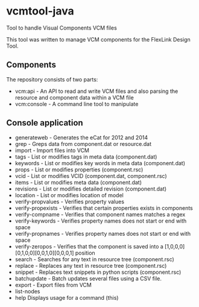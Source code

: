 # vcmtool-java
Tool to handle Visual Components VCM files

This tool was written to manage VCM components for the FlexLink Design Tool. 

## Components
The repository consists of two parts:
* vcm:api - An API to read and write VCM files and also parsing the resource and component data within a VCM file
* vcm:console - A command line tool to manipulate 

## Console application
* generateweb - Generates the eCat for 2012 and 2014
* grep - Greps data from component.dat or resource.dat
* import - Import files into VCM
* tags - List or modifies tags in meta data (component.dat)
* keywords - List or modifies key words in meta data (component.dat)
* props - List or modifies properties (component.rsc)
* vcid - List or modifies VCID (component.dat, component.rsc)
* items - List or modifies meta data (component.dat)
* revisions - List or modifies detailed revision (component.dat)
* location - List or modifies location of model
* verify-propvalues - Verifies property values
* verify-propexists - Verifies that certain properties exists in components
* verify-compname - Verifies that component names matches a regex
* verify-keywords - Verifies property names does not start or end with space
* verify-propnames - Verifies property names does not start or end with space
* verify-zeropos - Verifies that the component is saved into a [1,0,0,0][0,1,0,0][0,0,1,0][0,0,0,1] position
* search - Searches for any text in resource tree (component.rsc)
* replace - Replaces any text in resource tree (component.rsc)
* snippet - Replaces text snippets in python scripts (component.rsc)
* batchupdate - Batch updates several files using a CSV file.
* export - Export files from VCM
* list-nodes
* help                Displays usage for a command (this)
